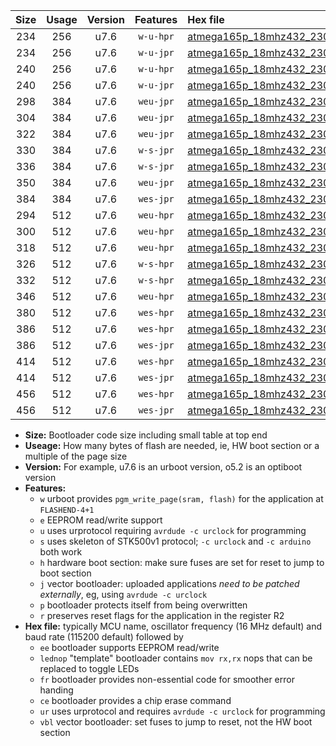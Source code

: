 |Size|Usage|Version|Features|Hex file|
|:-:|:-:|:-:|:-:|:--|
|234|256|u7.6|`w-u-hpr`|[atmega165p_18mhz432_230400bps_ur.hex](https://raw.githubusercontent.com/stefanrueger/urboot/main/atmega165p_18mhz432_230400bps_ur.hex)|
|234|256|u7.6|`w-u-jpr`|[atmega165p_18mhz432_230400bps_ur_vbl.hex](https://raw.githubusercontent.com/stefanrueger/urboot/main/atmega165p_18mhz432_230400bps_ur_vbl.hex)|
|240|256|u7.6|`w-u-hpr`|[atmega165p_18mhz432_230400bps_lednop_ur.hex](https://raw.githubusercontent.com/stefanrueger/urboot/main/atmega165p_18mhz432_230400bps_lednop_ur.hex)|
|240|256|u7.6|`w-u-jpr`|[atmega165p_18mhz432_230400bps_lednop_ur_vbl.hex](https://raw.githubusercontent.com/stefanrueger/urboot/main/atmega165p_18mhz432_230400bps_lednop_ur_vbl.hex)|
|298|384|u7.6|`weu-jpr`|[atmega165p_18mhz432_230400bps_ee_ur_vbl.hex](https://raw.githubusercontent.com/stefanrueger/urboot/main/atmega165p_18mhz432_230400bps_ee_ur_vbl.hex)|
|304|384|u7.6|`weu-jpr`|[atmega165p_18mhz432_230400bps_ee_lednop_ur_vbl.hex](https://raw.githubusercontent.com/stefanrueger/urboot/main/atmega165p_18mhz432_230400bps_ee_lednop_ur_vbl.hex)|
|322|384|u7.6|`weu-jpr`|[atmega165p_18mhz432_230400bps_ee_lednop_fr_ur_vbl.hex](https://raw.githubusercontent.com/stefanrueger/urboot/main/atmega165p_18mhz432_230400bps_ee_lednop_fr_ur_vbl.hex)|
|330|384|u7.6|`w-s-jpr`|[atmega165p_18mhz432_230400bps_vbl.hex](https://raw.githubusercontent.com/stefanrueger/urboot/main/atmega165p_18mhz432_230400bps_vbl.hex)|
|336|384|u7.6|`w-s-jpr`|[atmega165p_18mhz432_230400bps_lednop_vbl.hex](https://raw.githubusercontent.com/stefanrueger/urboot/main/atmega165p_18mhz432_230400bps_lednop_vbl.hex)|
|350|384|u7.6|`weu-jpr`|[atmega165p_18mhz432_230400bps_ee_lednop_fr_ce_ur_vbl.hex](https://raw.githubusercontent.com/stefanrueger/urboot/main/atmega165p_18mhz432_230400bps_ee_lednop_fr_ce_ur_vbl.hex)|
|384|384|u7.6|`wes-jpr`|[atmega165p_18mhz432_230400bps_ee_vbl.hex](https://raw.githubusercontent.com/stefanrueger/urboot/main/atmega165p_18mhz432_230400bps_ee_vbl.hex)|
|294|512|u7.6|`weu-hpr`|[atmega165p_18mhz432_230400bps_ee_ur.hex](https://raw.githubusercontent.com/stefanrueger/urboot/main/atmega165p_18mhz432_230400bps_ee_ur.hex)|
|300|512|u7.6|`weu-hpr`|[atmega165p_18mhz432_230400bps_ee_lednop_ur.hex](https://raw.githubusercontent.com/stefanrueger/urboot/main/atmega165p_18mhz432_230400bps_ee_lednop_ur.hex)|
|318|512|u7.6|`weu-hpr`|[atmega165p_18mhz432_230400bps_ee_lednop_fr_ur.hex](https://raw.githubusercontent.com/stefanrueger/urboot/main/atmega165p_18mhz432_230400bps_ee_lednop_fr_ur.hex)|
|326|512|u7.6|`w-s-hpr`|[atmega165p_18mhz432_230400bps.hex](https://raw.githubusercontent.com/stefanrueger/urboot/main/atmega165p_18mhz432_230400bps.hex)|
|332|512|u7.6|`w-s-hpr`|[atmega165p_18mhz432_230400bps_lednop.hex](https://raw.githubusercontent.com/stefanrueger/urboot/main/atmega165p_18mhz432_230400bps_lednop.hex)|
|346|512|u7.6|`weu-hpr`|[atmega165p_18mhz432_230400bps_ee_lednop_fr_ce_ur.hex](https://raw.githubusercontent.com/stefanrueger/urboot/main/atmega165p_18mhz432_230400bps_ee_lednop_fr_ce_ur.hex)|
|380|512|u7.6|`wes-hpr`|[atmega165p_18mhz432_230400bps_ee.hex](https://raw.githubusercontent.com/stefanrueger/urboot/main/atmega165p_18mhz432_230400bps_ee.hex)|
|386|512|u7.6|`wes-hpr`|[atmega165p_18mhz432_230400bps_ee_lednop.hex](https://raw.githubusercontent.com/stefanrueger/urboot/main/atmega165p_18mhz432_230400bps_ee_lednop.hex)|
|386|512|u7.6|`wes-jpr`|[atmega165p_18mhz432_230400bps_ee_lednop_vbl.hex](https://raw.githubusercontent.com/stefanrueger/urboot/main/atmega165p_18mhz432_230400bps_ee_lednop_vbl.hex)|
|414|512|u7.6|`wes-hpr`|[atmega165p_18mhz432_230400bps_ee_lednop_fr.hex](https://raw.githubusercontent.com/stefanrueger/urboot/main/atmega165p_18mhz432_230400bps_ee_lednop_fr.hex)|
|414|512|u7.6|`wes-jpr`|[atmega165p_18mhz432_230400bps_ee_lednop_fr_vbl.hex](https://raw.githubusercontent.com/stefanrueger/urboot/main/atmega165p_18mhz432_230400bps_ee_lednop_fr_vbl.hex)|
|456|512|u7.6|`wes-hpr`|[atmega165p_18mhz432_230400bps_ee_lednop_fr_ce.hex](https://raw.githubusercontent.com/stefanrueger/urboot/main/atmega165p_18mhz432_230400bps_ee_lednop_fr_ce.hex)|
|456|512|u7.6|`wes-jpr`|[atmega165p_18mhz432_230400bps_ee_lednop_fr_ce_vbl.hex](https://raw.githubusercontent.com/stefanrueger/urboot/main/atmega165p_18mhz432_230400bps_ee_lednop_fr_ce_vbl.hex)|

- **Size:** Bootloader code size including small table at top end
- **Useage:** How many bytes of flash are needed, ie, HW boot section or a multiple of the page size
- **Version:** For example, u7.6 is an urboot version, o5.2 is an optiboot version
- **Features:**
  + `w` urboot provides `pgm_write_page(sram, flash)` for the application at `FLASHEND-4+1`
  + `e` EEPROM read/write support
  + `u` uses urprotocol requiring `avrdude -c urclock` for programming
  + `s` uses skeleton of STK500v1 protocol; `-c urclock` and `-c arduino` both work
  + `h` hardware boot section: make sure fuses are set for reset to jump to boot section
  + `j` vector bootloader: uploaded applications *need to be patched externally*, eg, using `avrdude -c urclock`
  + `p` bootloader protects itself from being overwritten
  + `r` preserves reset flags for the application in the register R2
- **Hex file:** typically MCU name, oscillator frequency (16 MHz default) and baud rate (115200 default) followed by
  + `ee` bootloader supports EEPROM read/write
  + `lednop` "template" bootloader contains `mov rx,rx` nops that can be replaced to toggle LEDs
  + `fr` bootloader provides non-essential code for smoother error handing
  + `ce` bootloader provides a chip erase command
  + `ur` uses urprotocol and requires `avrdude -c urclock` for programming
  + `vbl` vector bootloader: set fuses to jump to reset, not the HW boot section
